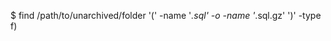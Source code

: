 <!-- layout:code post: database-backup_mysql -->


$ find /path/to/unarchived/folder '(' -name '*.sql' -o -name '*.sql.gz' ')' -type f) 
